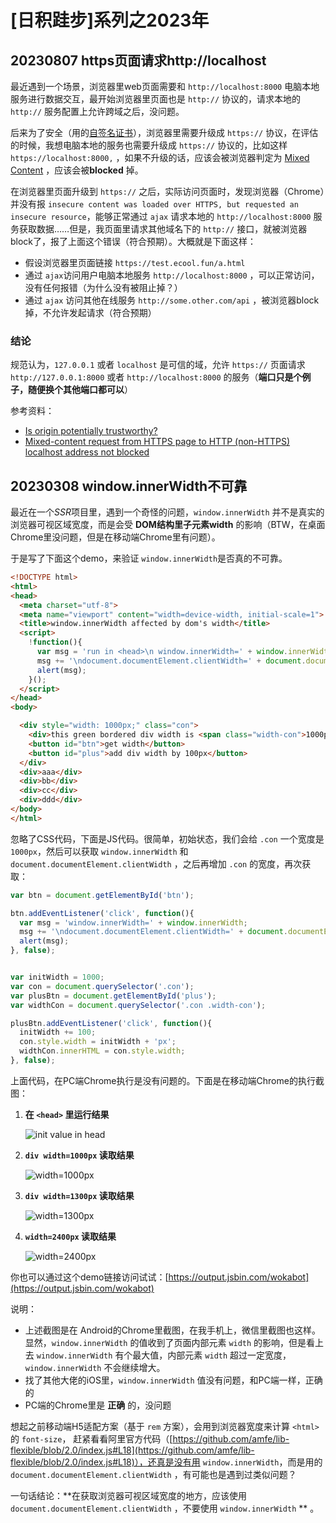 # [日积跬步]系列之2023年



## 20230807 https页面请求http://localhost



最近遇到一个场景，浏览器里web页面需要和 `http://localhost:8000` 电脑本地服务进行数据交互，最开始浏览器里页面也是 `http://` 协议的，请求本地的 `http://` 服务配置上允许跨域之后，没问题。

后来为了安全（用的[自签名证书](https://learn.microsoft.com/zh-cn/azure/application-gateway/self-signed-certificates)），浏览器里需要升级成 `https://` 协议，在评估的时候，我想电脑本地的服务也需要升级成 `https://` 协议的，比如这样`https://localhost:8000,` ，如果不升级的话，应该会被浏览器判定为 [Mixed Content](https://developer.mozilla.org/en-US/docs/Web/Security/Mixed_content) ，应该会被**blocked** 掉。

在浏览器里页面升级到 `https://` 之后，实际访问页面时，发现浏览器（Chrome）并没有报 `insecure content was loaded over HTTPS, but requested an insecure resource`，能够正常通过 `ajax` 请求本地的 `http://localhost:8000` 服务获取数据……但是，我页面里请求其他域名下的 `http://` 接口，就被浏览器block了，报了上面这个错误（符合预期）。大概就是下面这样：

* 假设浏览器里页面链接 `https://test.ecool.fun/a.html` 
* 通过 `ajax`访问用户电脑本地服务 `http://localhost:8000` ，可以正常访问，没有任何报错（为什么没有被阻止掉？）
* 通过 `ajax` 访问其他在线服务 `http://some.other.com/api` ，被浏览器block掉，不允许发起请求（符合预期）



### 结论

规范认为，`127.0.0.1` 或者 `localhost` 是可信的域，允许 `https://` 页面请求 `http://127.0.0.1:8000` 或者 `http://localhost:8000` 的服务（**端口只是个例子，随便换个其他端口都可以**）



参考资料：

* [Is origin potentially trustworthy?](https://w3c.github.io/webappsec-secure-contexts/#is-origin-trustworthy)
* [Mixed-content request from HTTPS page to HTTP (non-HTTPS) localhost address not blocked](https://stackoverflow.com/questions/60448948/mixed-content-request-from-https-page-to-http-non-https-localhost-address-not)



## 20230308 window.innerWidth不可靠



最近在一个*SSR*项目里，遇到一个奇怪的问题，`window.innerWidth` 并不是真实的浏览器可视区域宽度，而是会受 **DOM结构里子元素width** 的影响（BTW，在桌面Chrome里没问题，但是在移动端Chrome里有问题）。



于是写了下面这个demo，来验证 `window.innerWidth`是否真的不可靠。

```html
<!DOCTYPE html>
<html>
<head>
  <meta charset="utf-8">
  <meta name="viewport" content="width=device-width, initial-scale=1">
  <title>window.innerWidth affected by dom's width</title>
  <script>
    !function(){
      var msg = 'run in <head>\n window.innerWidth=' + window.innerWidth;
      msg += '\ndocument.documentElement.clientWidth=' + document.documentElement.clientWidth;
      alert(msg);
    }();
  </script>
</head>
<body>

  <div style="width: 1000px;" class="con">
    <div>this green bordered div width is <span class="width-con">1000px</span> width</div>
    <button id="btn">get width</button>
    <button id="plus">add div width by 100px</button>
  </div>
  <div>aaa</div>
  <div>bb</div>
  <div>cc</div>
  <div>ddd</div>
</body>
</html>
```

忽略了CSS代码，下面是JS代码。很简单，初始状态，我们会给 `.con` 一个宽度是 `1000px`，然后可以获取 `window.innerWidth` 和 `document.documentElement.clientWidth` ，之后再增加 `.con` 的宽度，再次获取：

```javascript
var btn = document.getElementById('btn');

btn.addEventListener('click', function(){
  var msg = 'window.innerWidth=' + window.innerWidth;
  msg += '\ndocument.documentElement.clientWidth=' + document.documentElement.clientWidth;
  alert(msg);
}, false);


var initWidth = 1000;
var con = document.querySelector('.con');
var plusBtn = document.getElementById('plus');
var widthCon = document.querySelector('.con .width-con');

plusBtn.addEventListener('click', function(){
  initWidth += 100;
  con.style.width = initWidth + 'px';
  widthCon.innerHTML = con.style.width;
}, false);
```

上面代码，在PC端Chrome执行是没有问题的。下面是在移动端Chrome的执行截图：

1. **在 `<head>` 里运行结果** 

   ![init value in head](./assets/20230308/head.jpeg)

2. **`div width=1000px` 读取结果**

   ![width=1000px](./assets/20230308/width1000.jpeg)

3. **`div width=1300px` 读取结果**

   ![width=1300px](./assets/20230308/width1300.jpeg)

4. **`width=2400px` 读取结果**

   ![width=2400px](./assets/20230308/width2400.jpeg)



你也可以通过这个demo链接访问试试：[https://output.jsbin.com/wokabot](https://output.jsbin.com/wokabot) 



说明：

* 上述截图是在 Android的Chrome里截图，在我手机上，微信里截图也这样。显然，`window.innerWidth` 的值收到了页面内部元素 `width` 的影响，但是看上去 `window.innerWidth` 有个最大值，内部元素 `width` 超过一定宽度，`window.innerWidth` 不会继续增大。
* 找了其他大佬的iOS里，`window.innerWidth` 值没有问题，和PC端一样，正确的
* PC端的Chrome里是 **正确** 的，没问题



想起之前移动端H5适配方案（基于 `rem` 方案），会用到浏览器宽度来计算 `<html>` 的 `font-size`， 赶紧看看阿里官方代码（[https://github.com/amfe/lib-flexible/blob/2.0/index.js#L18](https://github.com/amfe/lib-flexible/blob/2.0/index.js#L18)），还真是没有用 `window.innerWidth`，而是用的 `document.documentElement.clientWidth` ，有可能也是遇到过类似问题？



一句话结论：**在获取浏览器可视区域宽度的地方，应该使用 `document.documentElement.clientWidth` ，不要使用 `window.innerWidth` ** 。

